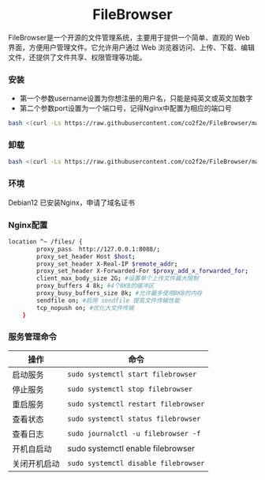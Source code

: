 <h1 align="center">
  FileBrowser
</h1>
FileBrowser是一个开源的文件管理系统，主要用于提供一个简单、直观的 Web 界面，方便用户管理文件。它允许用户通过 Web 浏览器访问、上传、下载、编辑文件，还提供了文件共享、权限管理等功能。


### 安装
* 第一个参数username设置为你想注册的用户名，只能是纯英文或英文加数字
* 第二个参数port设置为一个端口号，记得Nginx中配置为相应的端口号
```bash
bash <(curl -Ls https://raw.githubusercontent.com/co2f2e/FileBrowser/main/bash/install_filebrowser.sh) username 8088
```

### 卸载
```bash
bash <(curl -Ls https://raw.githubusercontent.com/co2f2e/FileBrowser/main/bash/uninstall_filebrowser.sh)
```

### 环境
Debian12
已安装Nginx，申请了域名证书

### Nginx配置
```bash
location ^~ /files/ {
        proxy_pass  http://127.0.0.1:8088/;
        proxy_set_header Host $host;
        proxy_set_header X-Real-IP $remote_addr;
        proxy_set_header X-Forwarded-For $proxy_add_x_forwarded_for;
        client_max_body_size 2G; #设置单个上传文件最大限制
        proxy_buffers 4 8k; #4个8KB的缓冲区
        proxy_busy_buffers_size 8k; #允许最多使用8KB的内存
        sendfile on; #启用 sendfile 提高文件传输性能
        tcp_nopush on; #优化大文件传输
    }
```
### 服务管理命令
| 操作 | 命令 |
|--------|--------|
| 启动服务 | `sudo systemctl start filebrowser` |
| 停止服务 | `sudo systemctl stop filebrowser` |
| 重启服务 | `sudo systemctl restart filebrowser` |
| 查看状态 | `sudo systemctl status filebrowser` |
| 查看日志 | `sudo journalctl -u filebrowser -f` |
| 开机自启动 | sudo systemctl enable filebrowser |
| 关闭开机启动 | `sudo systemctl disable filebrowser` |

